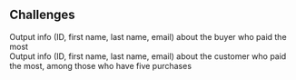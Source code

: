 ## Challenges

Output info (ID, first name, last name, email) about the buyer who paid the most<br/>
Output info (ID, first name, last name, email) about the customer who paid the most, among those who have five purchases<br/>
